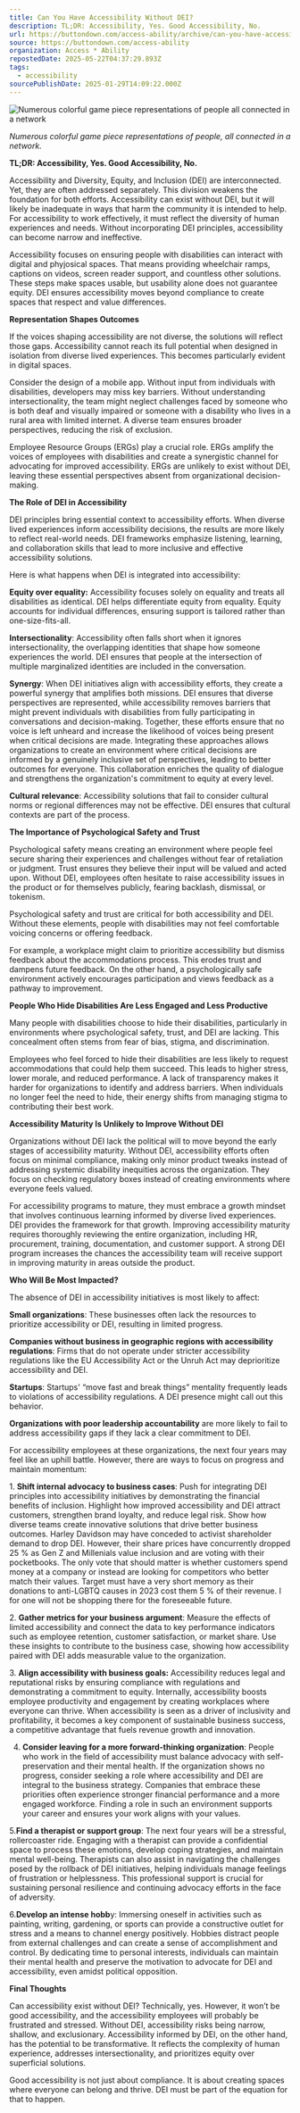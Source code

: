 ```yaml
---
title: Can You Have Accessibility Without DEI? 
description: TL;DR: Accessibility, Yes. Good Accessibility, No.
url: https://buttondown.com/access-ability/archive/can-you-have-accessibility-without-dei/
source: https://buttondown.com/access-ability
organization: Access * Ability
repostedDate: 2025-05-22T04:37:29.893Z
tags:
  - accessibility
sourcePublishDate: 2025-01-29T14:09:22.000Z
---
```


![Numerous colorful game piece representations of people all connected in a network](https://assets.buttondown.email/images/0cd81bcd-aa1b-465a-9daf-f6aa0310560b.png?w=960&fit=max)

*Numerous colorful game piece representations of people, all connected in a network.*

**TL;DR: Accessibility, Yes. Good Accessibility, No.**

Accessibility and Diversity, Equity, and Inclusion (DEI) are interconnected. Yet, they are often addressed separately. This division weakens the foundation for both efforts. Accessibility can exist without DEI, but it will likely be inadequate in ways that harm the community it is intended to help. For accessibility to work effectively, it must reflect the diversity of human experiences and needs. Without incorporating DEI principles, accessibility can become narrow and ineffective.

Accessibility focuses on ensuring people with disabilities can interact with digital and phyjosical spaces. That means providing wheelchair ramps, captions on videos, screen reader support, and countless other solutions. These steps make spaces usable, but usability alone does not guarantee equity. DEI ensures accessibility moves beyond compliance to create spaces that respect and value differences.

**Representation Shapes Outcomes**

If the voices shaping accessibility are not diverse, the solutions will reflect those gaps. Accessibility cannot reach its full potential when designed in isolation from diverse lived experiences. This becomes particularly evident in digital spaces.

Consider the design of a mobile app. Without input from individuals with disabilities, developers may miss key barriers. Without understanding intersectionality, the team might neglect challenges faced by someone who is both deaf and visually impaired or someone with a disability who lives in a rural area with limited internet. A diverse team ensures broader perspectives, reducing the risk of exclusion.

Employee Resource Groups (ERGs) play a crucial role. ERGs amplify the voices of employees with disabilities and create a synergistic channel for advocating for improved accessibility. ERGs are unlikely to exist without DEI, leaving these essential perspectives absent from organizational decision-making.

**The Role of DEI in Accessibility**

DEI principles bring essential context to accessibility efforts. When diverse lived experiences inform accessibility decisions, the results are more likely to reflect real-world needs. DEI frameworks emphasize listening, learning, and collaboration skills that lead to more inclusive and effective accessibility solutions.

Here is what happens when DEI is integrated into accessibility:

**Equity over equality:** Accessibility focuses solely on equality and treats all disabilities as identical. DEI helps differentiate equity from equality. Equity accounts for individual differences, ensuring support is tailored rather than one-size-fits-all.

**Intersectionality**: Accessibility often falls short when it ignores intersectionality, the overlapping identities that shape how someone experiences the world. DEI ensures that people at the intersection of multiple marginalized identities are included in the conversation.

**Synergy**: When DEI initiatives align with accessibility efforts, they create a powerful synergy that amplifies both missions. DEI ensures that diverse perspectives are represented, while accessibility removes barriers that might prevent individuals with disabilities from fully participating in conversations and decision-making. Together, these efforts ensure that no voice is left unheard and increase the likelihood of voices being present when critical decisions are made. Integrating these approaches allows organizations to create an environment where critical decisions are informed by a genuinely inclusive set of perspectives, leading to better outcomes for everyone. This collaboration enriches the quality of dialogue and strengthens the organization's commitment to equity at every level.

**Cultural relevance**: Accessibility solutions that fail to consider cultural norms or regional differences may not be effective. DEI ensures that cultural contexts are part of the process.

**The Importance of Psychological Safety and Trust**

Psychological safety means creating an environment where people feel secure sharing their experiences and challenges without fear of retaliation or judgment. Trust ensures they believe their input will be valued and acted upon. Without DEI, employees often hesitate to raise accessibility issues in the product or for themselves publicly, fearing backlash, dismissal, or tokenism.

Psychological safety and trust are critical for both accessibility and DEI. Without these elements, people with disabilities may not feel comfortable voicing concerns or offering feedback.

For example, a workplace might claim to prioritize accessibility but dismiss feedback about the accommodations process. This erodes trust and dampens future feedback. On the other hand, a psychologically safe environment actively encourages participation and views feedback as a pathway to improvement.

**People Who Hide Disabilities Are Less Engaged and Less Productive**

Many people with disabilities choose to hide their disabilities, particularly in environments where psychological safety, trust, and DEI are lacking. This concealment often stems from fear of bias, stigma, and discrimination.

Employees who feel forced to hide their disabilities are less likely to request accommodations that could help them succeed. This leads to higher stress, lower morale, and reduced performance. A lack of transparency makes it harder for organizations to identify and address barriers. When individuals no longer feel the need to hide, their energy shifts from managing stigma to contributing their best work.

**Accessibility Maturity Is Unlikely to Improve Without DEI**

Organizations without DEI lack the political will to move beyond the early stages of accessibility maturity. Without DEI, accessibility efforts often focus on minimal compliance, making only minor product tweaks instead of addressing systemic disability inequities across the organization. They focus on checking regulatory boxes instead of creating environments where everyone feels valued.

For accessibility programs to mature, they must embrace a growth mindset that involves continuous learning informed by diverse lived experiences. DEI provides the framework for that growth. Improving accessibility maturity requires thoroughly reviewing the entire organization, including HR, procurement, training, documentation, and customer support. A strong DEI program increases the chances the accessibility team will receive support in improving maturity in areas outside the product.

**Who Will Be Most Impacted?**

The absence of DEI in accessibility initiatives is most likely to affect:

**Small organizations**: These businesses often lack the resources to prioritize accessibility or DEI, resulting in limited progress.

**Companies without business in geographic regions with accessibility regulations**: Firms that do not operate under stricter accessibility regulations like the EU Accessibility Act or the Unruh Act may deprioritize accessibility and DEI.

**Startups**: Startups' “move fast and break things” mentality frequently leads to violations of accessibility regulations. A DEI presence might call out this behavior.

**Organizations with poor leadership accountability** are more likely to fail to address accessibility gaps if they lack a clear commitment to DEI.

For accessibility employees at these organizations, the next four years may feel like an uphill battle. However, there are ways to focus on progress and maintain momentum:

1\. **Shift internal advocacy to business cases**: Push for integrating DEI principles into accessibility initiatives by demonstrating the financial benefits of inclusion. Highlight how improved accessibility and DEI attract customers, strengthen brand loyalty, and reduce legal risk. Show how diverse teams create innovative solutions that drive better business outcomes. Harley Davidson may have conceded to activist shareholder demand to drop DEI. However, their share prices have concurrently dropped 25 % as Gen Z and Millenials value inclusion and are voting with their pocketbooks. The only vote that should matter is whether customers spend money at a company or instead are looking for competitors who better match their values. Target must have a very short memory as their donations to anti-LGBTQ causes in 2023 cost them 5 % of their revenue. I for one will not be shopping there for the foreseeable future.

2\. **Gather metrics for your business argument**: Measure the effects of limited accessibility and connect the data to key performance indicators such as employee retention, customer satisfaction, or market share. Use these insights to contribute to the business case, showing how accessibility paired with DEI adds measurable value to the organization.

3\. **Align accessibility with business goals:** Accessibility reduces legal and reputational risks by ensuring compliance with regulations and demonstrating a commitment to equity. Internally, accessibility boosts employee productivity and engagement by creating workplaces where everyone can thrive. When accessibility is seen as a driver of inclusivity and profitability, it becomes a key component of sustainable business success, a competitive advantage that fuels revenue growth and innovation.

4. **Consider leaving for a more forward-thinking organization**: People who work in the field of accessibility must balance advocacy with self-preservation and their mental health. If the organization shows no progress, consider seeking a role where accessibility and DEI are integral to the business strategy. Companies that embrace these priorities often experience stronger financial performance and a more engaged workforce. Finding a role in such an environment supports your career and ensures your work aligns with your values.

5.**Find a therapist or support group**: The next four years will be a stressful, rollercoaster ride. Engaging with a therapist can provide a confidential space to process these emotions, develop coping strategies, and maintain mental well-being. Therapists can also assist in navigating the challenges posed by the rollback of DEI initiatives, helping individuals manage feelings of frustration or helplessness. This professional support is crucial for sustaining personal resilience and continuing advocacy efforts in the face of adversity.

6.**Develop an intense hobb**y: Immersing oneself in activities such as painting, writing, gardening, or sports can provide a constructive outlet for stress and a means to channel energy positively. Hobbies distract people from external challenges and can create a sense of accomplishment and control. By dedicating time to personal interests, individuals can maintain their mental health and preserve the motivation to advocate for DEI and accessibility, even amidst political opposition.

**Final Thoughts**

Can accessibility exist without DEI? Technically, yes. However, it won’t be good accessibility, and the accessibility employees will probably be frustrated and stressed. Without DEI, accessibility risks being narrow, shallow, and exclusionary. Accessibility informed by DEI, on the other hand, has the potential to be transformative. It reflects the complexity of human experience, addresses intersectionality, and prioritizes equity over superficial solutions.

Good accessibility is not just about compliance. It is about creating spaces where everyone can belong and thrive. DEI must be part of the equation for that to happen.